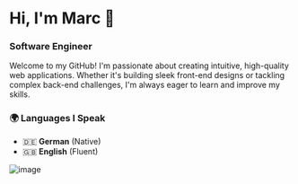 # Hi, I'm Marc 👋 
### Software Engineer

Welcome to my GitHub! I'm passionate about creating intuitive, high-quality web applications. Whether it's building sleek front-end designs or tackling complex back-end challenges, I'm always eager to learn and improve my skills.  

### 🌍 Languages I Speak  
- 🇩🇪 **German** (Native)  
- 🇬🇧 **English** (Fluent)



<img alt="image" src="https://github-readme-stats.hackclub.dev/api/wakatime?username=14879&api_domain=hackatime.hackclub.com&&custom_title=Hackatime+Stats&layout=compact&cache_seconds=0&langs_count=8&theme=transparent" />
